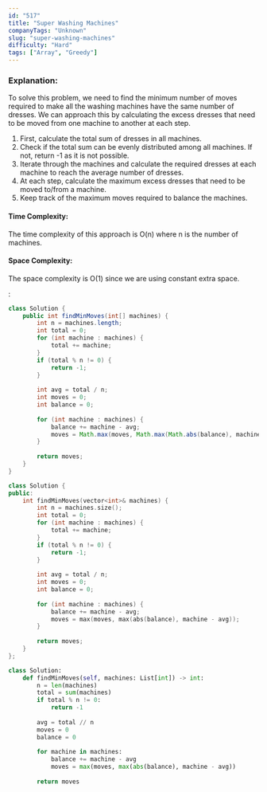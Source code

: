 ```yaml
---
id: "517"
title: "Super Washing Machines"
companyTags: "Unknown"
slug: "super-washing-machines"
difficulty: "Hard"
tags: ["Array", "Greedy"]
---
```


### Explanation:
To solve this problem, we need to find the minimum number of moves required to make all the washing machines have the same number of dresses. We can approach this by calculating the excess dresses that need to be moved from one machine to another at each step.

1. First, calculate the total sum of dresses in all machines.
2. Check if the total sum can be evenly distributed among all machines. If not, return -1 as it is not possible.
3. Iterate through the machines and calculate the required dresses at each machine to reach the average number of dresses.
4. At each step, calculate the maximum excess dresses that need to be moved to/from a machine.
5. Keep track of the maximum moves required to balance the machines.

#### Time Complexity:
The time complexity of this approach is O(n) where n is the number of machines.

#### Space Complexity:
The space complexity is O(1) since we are using constant extra space.

:

```java
class Solution {
    public int findMinMoves(int[] machines) {
        int n = machines.length;
        int total = 0;
        for (int machine : machines) {
            total += machine;
        }
        if (total % n != 0) {
            return -1;
        }
        
        int avg = total / n;
        int moves = 0;
        int balance = 0;
        
        for (int machine : machines) {
            balance += machine - avg;
            moves = Math.max(moves, Math.max(Math.abs(balance), machine - avg));
        }
        
        return moves;
    }
}
```

```cpp
class Solution {
public:
    int findMinMoves(vector<int>& machines) {
        int n = machines.size();
        int total = 0;
        for (int machine : machines) {
            total += machine;
        }
        if (total % n != 0) {
            return -1;
        }
        
        int avg = total / n;
        int moves = 0;
        int balance = 0;
        
        for (int machine : machines) {
            balance += machine - avg;
            moves = max(moves, max(abs(balance), machine - avg));
        }
        
        return moves;
    }
};
```

```python
class Solution:
    def findMinMoves(self, machines: List[int]) -> int:
        n = len(machines)
        total = sum(machines)
        if total % n != 0:
            return -1
        
        avg = total // n
        moves = 0
        balance = 0
        
        for machine in machines:
            balance += machine - avg
            moves = max(moves, max(abs(balance), machine - avg))
        
        return moves
```